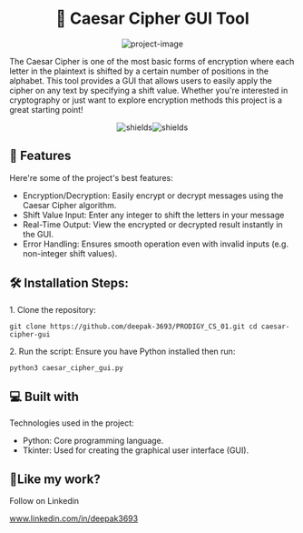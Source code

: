 <h1 align="center" id="title">🔐 Caesar Cipher GUI Tool</h1>

<p align="center"><img src="https://socialify.git.ci/deepak-3693/PRODIGY_CS_01/image?font=Rokkitt&amp;language=1&amp;name=1&amp;owner=1&amp;pattern=Signal&amp;stargazers=1&amp;theme=Auto" alt="project-image"></p>

<p id="description">The Caesar Cipher is one of the most basic forms of encryption where each letter in the plaintext is shifted by a certain number of positions in the alphabet. This tool provides a GUI that allows users to easily apply the cipher on any text by specifying a shift value. Whether you're interested in cryptography or just want to explore encryption methods this project is a great starting point!</p>

<p align="center"><img src="https://img.shields.io/badge/build_with-python-green" alt="shields"><img src="https://img.shields.io/badge/first_task-completed-green" alt="shields"></p>


  
  
<h2>🧐 Features</h2>

Here're some of the project's best features:

*   Encryption/Decryption: Easily encrypt or decrypt messages using the Caesar Cipher algorithm.
*   Shift Value Input: Enter any integer to shift the letters in your message
*   Real-Time Output: View the encrypted or decrypted result instantly in the GUI.
*   Error Handling: Ensures smooth operation even with invalid inputs (e.g. non-integer shift values).

<h2>🛠️ Installation Steps:</h2>

<p>1. Clone the repository:</p>

```
git clone https://github.com/deepak-3693/PRODIGY_CS_01.git cd caesar-cipher-gui
```

<p>2. Run the script: Ensure you have Python installed then run:</p>

```
python3 caesar_cipher_gui.py
```


  
  
<h2>💻 Built with</h2>

Technologies used in the project:

*   Python: Core programming language.
*   Tkinter: Used for creating the graphical user interface (GUI).

<h2>💖Like my work?</h2>

Follow on Linkedin<p>www.linkedin.com/in/deepak3693</p>
